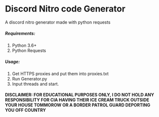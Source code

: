 # Discord Nitro code Generator
A discord nitro generator made with python requests

##### Requirements:
  1. Python 3.6+
  2. Python Requests
 
##### Usage:
  1. Get HTTPS proxies and put them into proxies.txt
  2. Run Generator.py
  3. Input threads and start.
  
#### DISCLAIMER: FOR EDUCATIONAL PURPOSES ONLY, I DO NOT HOLD ANY RESPONSIBILITY FOR CIA HAVING THEIR ICE CREAM TRUCK OUTSIDE YOUR HOUSE TOMMOROW OR A BORDER PATROL GUARD DEPORTING YOU OFF COUNTRY

